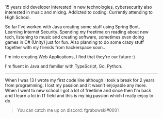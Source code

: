 15 years old developer interested in new technologies, cybersecurity also interested in music and mixing. Addicted to coding. 
Currently attending to High School.

So far I've worked with Java creating some stuff using Spring Boot. Learning Internet Security. Spending my freetime on reading about new tech, listening to music and creating software, sometimes even doing games in C# (Unity) just for fun. Also planning to do some crazy stuff together with my friends from hackerspace soon..

I'm into creating Web Applications, I find that they're our future :)

I'm fluent in Java and familiar with TypeScript, Go, Python. 

---

When I was 13 I wrote my first code line although I took a break for 2 years from programming, I lost my passion and it wasn't enjoyable any more. When I went to new school I got a lot of freetime and since then I'm back and I learn a lot in IT field and this is my big passion which I really enjoy to do.

> You can catch me up on discord: fgrabowski#0001
